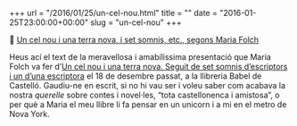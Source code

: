 +++
url = "/2016/01/25/un-cel-nou.html"
title = ""
date = "2016-01-25T23:00:00+00:00"
slug = "un-cel-nou"
+++

📎 [Un cel nou i una terra nova, i set somnis, etc., segons Maria Folch](http://carlesbellver.net/llibres/uncelnouiunaterranova/mariafolch-uncelnouiunaterranova.html)

Heus ací el text de la meravellosa i amabílissima presentació que Maria Folch va fer d’[Un cel nou i una terra nova. Seguit de set somnis d’escriptors i un d’una escriptora](http://www.unariaediciones.com/u/catalogo/un-cel-nou-i-una-terra-nova/) el 18 de desembre passat, a la llibreria Babel de Castelló. Gaudiu-ne en escrit, si no hi vau ser i voleu saber com acabava la nostra *querelle* sobre contes i novel·les, “tota castellonenca i amistosa”, o per què a Maria el meu llibre li fa pensar en un unicorn i a mi en el metro de Nova York.